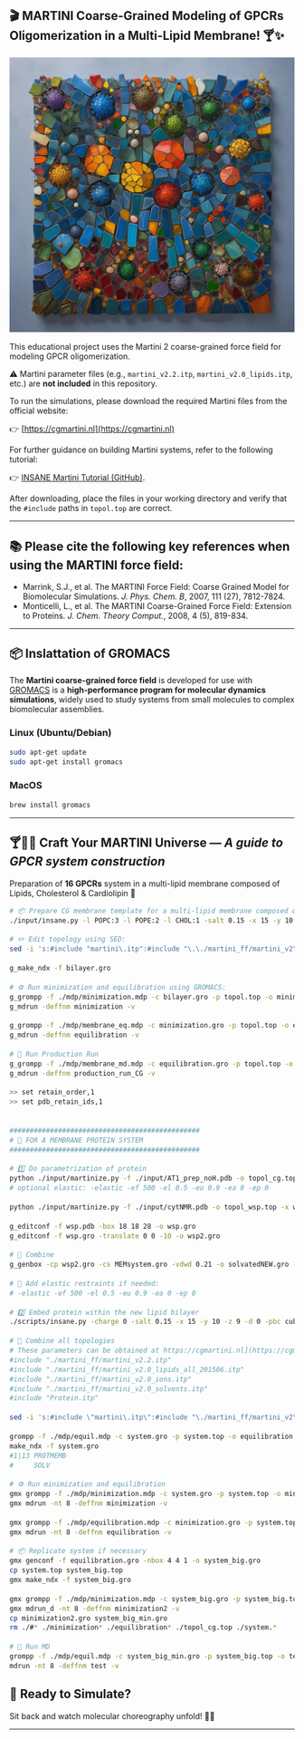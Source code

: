 ## 🎬 MARTINI Coarse-Grained Modeling of GPCRs Oligomerization in a Multi-Lipid Membrane! 🍸✨

[![Watch the Shorts](https://github.com/TheVisualHub/VisualFactory/blob/aa62d075e6a471ca173dad8fea53666b5e629b88/assets/membrane_logo.jpeg)](https://youtube.com/shorts/2bHy32RXCBc)


This educational project uses the Martini 2 coarse-grained force field for modeling GPCR oligomerization.  

⚠️ Martini parameter files (e.g., `martini_v2.2.itp`, `martini_v2.0_lipids.itp`, etc.) are **not included** in this repository.  

To run the simulations, please download the required Martini files from the official website:  

👉 [https://cgmartini.nl](https://cgmartini.nl)  

For further guidance on building Martini systems, refer to the following tutorial:

👉 [INSANE Martini Tutorial (GitHub)](https://github.com/msidore/tutorial_insane/blob/master/INSANE_Tutorial.ipynb). 

After downloading, place the files in your working directory and verify that the `#include` paths in `topol.top` are correct.  

---

## 📚 Please cite the following key references when using the MARTINI force field:

- Marrink, S.J., et al. The MARTINI Force Field: Coarse Grained Model for Biomolecular Simulations. *J. Phys. Chem. B*, 2007, 111 (27), 7812-7824.  
- Monticelli, L., et al. The MARTINI Coarse-Grained Force Field: Extension to Proteins. *J. Chem. Theory Comput.*, 2008, 4 (5), 819-834.  

---

## 📦 Inslattation of GROMACS

The **Martini coarse-grained force field** is developed for use with [GROMACS](https://www.gromacs.org) is a **high-performance program for molecular dynamics simulations**, widely used to study systems from small molecules to complex biomolecular assemblies.  

### Linux (Ubuntu/Debian)
```bash
sudo apt-get update
sudo apt-get install gromacs
```
### MacOS
```bash
brew install gromacs
```

---

## 🍸🧬✨ Craft Your MARTINI Universe — *A guide to GPCR system construction* 

Preparation of **16 GPCRs** system in a multi-lipid membrane composed of Lipids, Cholesterol &  Cardiolipin 💖

``` bash
# 📦 Prepare CG membrane template for a multi-lipid membrane composed of POPC, POPE and CHOLESTEROL:
./input/insane.py -l POPC:3 -l POPE:2 -l CHOL:1 -salt 0.15 -x 15 -y 10 -z 9 -d 0 -p topol.top -pbc cubic -sol W -o bilayer.gro

# ✏️ Edit topology using SED:
sed -i 's:#include "martini\.itp":#include "\.\./martini_ff/martini_v2\.2\.itp"\n#include "\.\./martini_ff/martini_v2\.0_lipids_all_201506\.itp"\n#include "\.\./martini_ff/martini_v2\.0_ions\.itp":' topol.top

g_make_ndx -f bilayer.gro

# ⚙️ Run minimization and equilibration using GROMACS:
g_grompp -f ./mdp/minimization.mdp -c bilayer.gro -p topol.top -o minimization.tpr -maxwarn 1
g_mdrun -deffnm minimization -v

g_grompp -f ./mdp/membrane_eq.mdp -c minimization.gro -p topol.top -o equilibration.tpr -n
g_mdrun -deffnm equilibration -v

# 🚀 Run Production Run
g_grompp -f ./mdp/membrane_md.mdp -c equilibration.gro -p topol.top -o production_run_CG.tpr
g_mdrun -deffnm production_run_CG -v

>> set retain_order,1
>> set pdb_retain_ids,1


###############################################
# 🧬 FOR A MEMBRANE PROTEIN SYSTEM
###############################################

# 1️⃣ Do parametrization of protein
python ./input/martinize.py -f ./input/AT1_prep_noH.pdb -o topol_cg.top -dssp /usr/local/bin/dssp -p backbone -pf 1000 -ff elnedyn22 -x CG.pdb
# optional elastic: -elastic -ef 500 -el 0.5 -eu 0.9 -ea 0 -ep 0

python ./input/martinize.py -f ./input/cytNMR.pdb -o topol_wsp.top -x wsp.pdb -dssp /projects/clouddyn/Software/dssp -p backbone -ff elnedyn22

g_editconf -f wsp.pdb -box 18 18 28 -o wsp.gro
g_editconf -f wsp.gro -translate 0 0 -10 -o wsp2.gro

# 🧪 Combine
g_genbox -cp wsp2.gro -cs MEMsystem.gro -vdwd 0.21 -o solvatedNEW.gro -box 18 18 28

# 📌 Add elastic restraints if needed:
# -elastic -ef 500 -el 0.5 -eu 0.9 -ea 0 -ep 0

# 2️⃣ Embed protein within the new lipid bilayer
./scripts/insane.py -charge 0 -salt 0.15 -x 15 -y 10 -z 9 -d 0 -pbc cubic -sol W -f CG.pdb -o CG_membrane.gro -p CG_membrane.top -center -l POPC:3 -l POPE:2 -l CHOL:1

# 📄 Combine all topologies
# These parameters can be obtained at https://cgmartini.nl](https://cgmartini.nl
#include "./martini_ff/martini_v2.2.itp"
#include "./martini_ff/martini_v2.0_lipids_all_201506.itp"
#include "./martini_ff/martini_v2.0_ions.itp"
#include "./martini_ff/martini_v2.0_solvents.itp"
#include "Protein.itp"

sed -i 's:#include \"martini\.itp\":#include "\./martini_ff/martini_v2\.2\.itp"\n#include "\./martini_ff/martini_v2\.0_lipids_all_201506\.itp"\n#include "\./martini_ff/martini_v2\.0_ions\.itp"\n#include \"Protein\.itp":' system.top

grompp -f ./mdp/equil.mdp -c system.gro -p system.top -o equilibration.tpr -n
make_ndx -f system.gro
#1|13 PROTMEMB
#     SOLV

# ⚙️ Run minimization and equilibration
gmx grompp -f ./mdp/minimization.mdp -c system.gro -p system.top -o minimization.tpr -n -maxwarn 1
gmx mdrun -nt 8 -deffnm minimization -v

gmx grompp -f ./mdp/equilibration.mdp -c minimization.gro -p system.top -o equilibration.tpr -n -maxwarn 1
gmx mdrun -nt 8 -deffnm equilibration -v

# 📦 Replicate system if necessary
gmx genconf -f equilibration.gro -nbox 4 4 1 -o system_big.gro
cp system.top system_big.top
gmx make_ndx -f system_big.gro

gmx grompp -f ./mdp/minimization.mdp -c system_big.gro -p system_big.top -o minimization2.tpr -n -maxwarn 1
gmx mdrun_d -nt 8 -deffnm minimization2 -v
cp minimization2.gro system_big_min.gro
rm ./#* ./minimization* ./equilibration* ./topol_cg.top ./system.*

# 🚀 Run MD
grompp -f ./mdp/equil.mdp -c system_big_min.gro -p system_big.top -o test.tpr -n
mdrun -nt 8 -deffnm test -v
```




## 🚀 Ready to Simulate?

Sit back and watch molecular choreography unfold! 💃🕺

---



